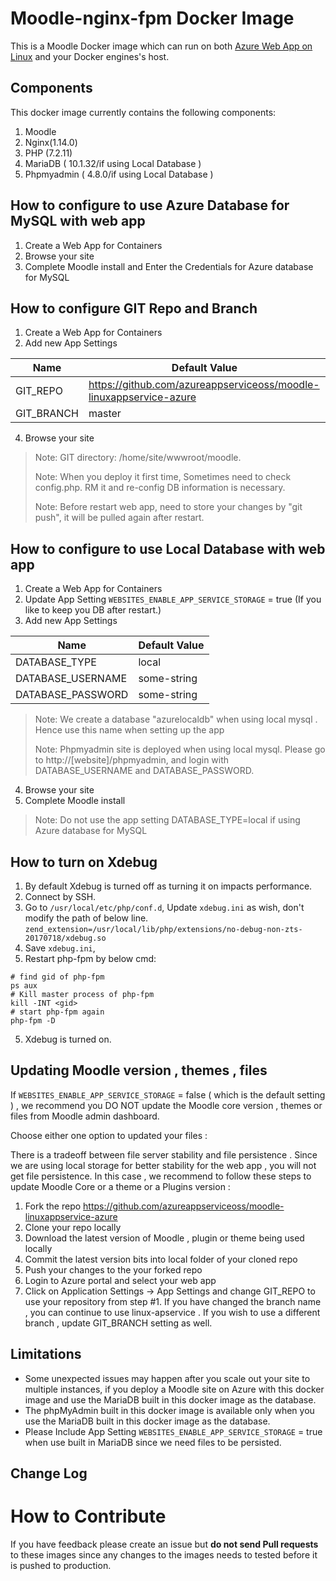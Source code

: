 # Moodle-nginx-fpm Docker Image 
This is a Moodle Docker image which can run on both [Azure Web App on Linux](https://docs.microsoft.com/en-us/azure/app-service-web/app-service-linux-intro) and your Docker engines's host.

## Components
This docker image currently contains the following components:

1. Moodle
2. Nginx(1.14.0)
3. PHP (7.2.11)
4. MariaDB ( 10.1.32/if using Local Database )
5. Phpmyadmin ( 4.8.0/if using Local Database )

## How to configure to use Azure Database for MySQL with web app 
1. Create a Web App for Containers
2. Browse your site
3. Complete Moodle install and Enter the Credentials for Azure database for MySQL 

## How to configure GIT Repo and Branch
1. Create a Web App for Containers 
2. Add new App Settings

Name | Default Value
---- | -------------
GIT_REPO | https://github.com/azureappserviceoss/moodle-linuxappservice-azure
GIT_BRANCH | master

4. Browse your site

>Note: GIT directory: /home/site/wwwroot/moodle.
>
>Note: When you deploy it first time, Sometimes need to check config.php. RM it and re-config DB information is necessary.
>
>Note: Before restart web app, need to store your changes by "git push", it will be pulled again after restart.
>

## How to configure to use Local Database with web app 
1. Create a Web App for Containers 
2. Update App Setting ```WEBSITES_ENABLE_APP_SERVICE_STORAGE``` = true (If you like to keep you DB after restart.)
3. Add new App Settings 

Name | Default Value
---- | -------------
DATABASE_TYPE | local
DATABASE_USERNAME | some-string
DATABASE_PASSWORD | some-string
>Note: We create a database "azurelocaldb" when using local mysql . Hence use this name when setting up the app
>
>Note: Phpmyadmin site is deployed when using local mysql. Please go to 
http://[website]/phpmyadmin, and login with DATABASE_USERNAME and DATABASE_PASSWORD.
>
4. Browse your site 
5. Complete Moodle install

>Note: Do not use the app setting DATABASE_TYPE=local if using Azure database for MySQL


## How to turn on Xdebug
1. By default Xdebug is turned off as turning it on impacts performance.
2. Connect by SSH.
3. Go to ```/usr/local/etc/php/conf.d```,  Update ```xdebug.ini``` as wish, don't modify the path of below line.
```zend_extension=/usr/local/lib/php/extensions/no-debug-non-zts-20170718/xdebug.so```
4. Save ```xdebug.ini```, 
5. Restart php-fpm by below cmd: 
```
# find gid of php-fpm
ps aux
# Kill master process of php-fpm
kill -INT <gid>
# start php-fpm again
php-fpm -D
```
5. Xdebug is turned on.

## Updating Moodle version , themes , files

If ```WEBSITES_ENABLE_APP_SERVICE_STORAGE``` = false  ( which is the default setting ) , we recommend you DO NOT update the Moodle core version , themes or files from Moodle admin dashboard.

Choose either one option to updated your files :

There is a tradeoff between file server stability and file persistence . Since we are using local storage for better stability for the web app , you will not get file persistence.  In this case , we recommend to follow these steps to update Moodle Core  or a theme or a Plugins version :
1.	Fork the repo https://github.com/azureappserviceoss/moodle-linuxappservice-azure
2.	Clone your repo locally
3.	Download the latest version of Moodle , plugin or theme being used locally
4.	Commit the latest version bits into local folder of your cloned repo
5.	Push your changes to the your forked repo
6.	Login to Azure portal and select your web app
7.	Click on Application Settings -> App Settings and change GIT_REPO to use your repository from step #1. If you have changed the branch name , you can continue to use linux-apservice . If you wish to use a different branch , update GIT_BRANCH setting as well. 

## Limitations
- Some unexpected issues may happen after you scale out your site to multiple instances, if you deploy a Moodle site on Azure with this docker image and use the MariaDB built in this docker image as the database.
- The phpMyAdmin built in this docker image is available only when you use the MariaDB built in this docker image as the database.
- Please Include  App Setting ```WEBSITES_ENABLE_APP_SERVICE_STORAGE``` = true  when use built in MariaDB since we need files to be persisted.

## Change Log

# How to Contribute
If you have feedback please create an issue but **do not send Pull requests** to these images since any changes to the images needs to tested before it is pushed to production. 
